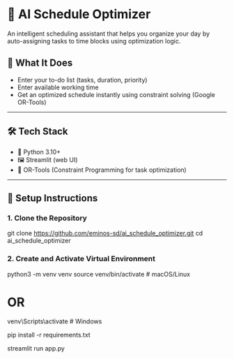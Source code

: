 # 🧠 AI Schedule Optimizer

An intelligent scheduling assistant that helps you organize your day by auto-assigning tasks to time blocks using optimization logic.

## 🚀 What It Does

- Enter your to-do list (tasks, duration, priority)
- Enter available working time
- Get an optimized schedule instantly using constraint solving (Google OR-Tools)

---

## 🛠 Tech Stack

- 🐍 Python 3.10+
- 🖼 Streamlit (web UI)
- 🔧 OR-Tools (Constraint Programming for task optimization)

---

## 🔧 Setup Instructions

### 1. Clone the Repository


git clone https://github.com/eminos-sd/ai_schedule_optimizer.git
cd ai_schedule_optimizer


### 2. Create and Activate Virtual Environment

python3 -m venv venv
source venv/bin/activate      # macOS/Linux
# OR
venv\Scripts\activate         # Windows

pip install -r requirements.txt

streamlit run app.py 